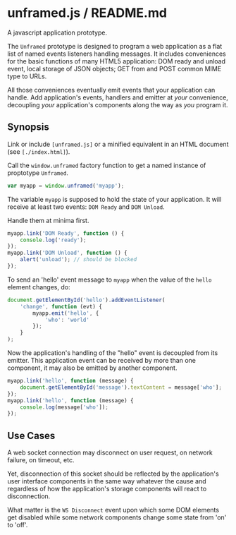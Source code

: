 unframed.js / README.md
===
A javascript application prototype.

The `Unframed` prototype is designed to program a web application as a flat list of named events listeners handling messages. It includes conveniences for the basic functions of many HTML5 application: DOM ready and unload event, local storage of JSON objects; GET from and POST common MIME type to URLs.

All those conveniences eventually emit events that your application can handle. Add application's events, handlers and emitter at *your* convenience, decoupling *your* application's components along the way as *you* program it.

Synopsis
---
Link or include `[unframed.js]` or a minified equivalent in an HTML document (see `[./index.html]`).

Call the `window.unframed` factory function to get a named instance of proptotype `Unframed`.
```javascript
var myapp = window.unframed('myapp');
```

The variable `myapp` is supposed to hold the state of your application. It will receive at least two events: `DOM Ready` and `DOM Unload`. 

Handle them at minima first.
```javascript
myapp.link('DOM Ready', function () {
    console.log('ready');
});
myapp.link('DOM Unload', function () {
    alert('unload'); // should be blocked
});
```

To send an 'hello' event message to `myapp` when the value of the `hello` element changes, do:
```javascript
document.getElementById('hello').addEventListener(
    'change', function (evt) {
        myapp.emit('hello', {
            'who': 'world'
        });
    }
);
```

Now the application's handling of the "hello" event is decoupled from its emitter. This application event can be received by more than one component, it may also be emitted by another component.
```javascript
myapp.link('hello', function (message) {
    document.getElementById('message').textContent = message['who'];
});
myapp.link('hello', function (message) {
    console.log(message['who']);
});
```

Use Cases
---
A web socket connection may disconnect on user request, on network failure, on timeout, etc.

Yet, disconnection of this socket should be reflected by the application's user interface components in the same way whatever the cause and regardless of how the application's storage components will react to disconnection.

What matter is the `WS Disconnect` event upon which some DOM elements get disabled while some network components change some state from 'on' to 'off'.
